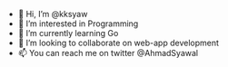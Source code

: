 - 👋 Hi, I’m @kksyaw
- 👀 I’m interested in Programming
- 🌱 I’m currently learning Go
- 💞️ I’m looking to collaborate on web-app development
- 📫 You can reach me on twitter @AhmadSyawal

<!---
kksyaw/kksyaw is a ✨ special ✨ repository because its `README.md` (this file) appears on your GitHub profile.
You can click the Preview link to take a look at your changes.
--->
